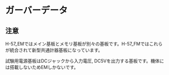 # ガーバーデータ

## 注意

H-57_EMではメイン基板とメモリ基板が別々の基板です。H-57_FMではこれらが統合されて新型共通計器基板になっています。

試験用電源基板はDCジャックから入力電圧, DC5Vを出力する基板です。機体には搭載しないためEMしかないです。
